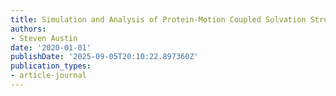 ```yaml
---
title: Simulation and Analysis of Protein-Motion Coupled Solvation Structure and Dynamics
authors:
- Steven Austin
date: '2020-01-01'
publishDate: '2025-09-05T20:10:22.897360Z'
publication_types:
- article-journal
---
```

